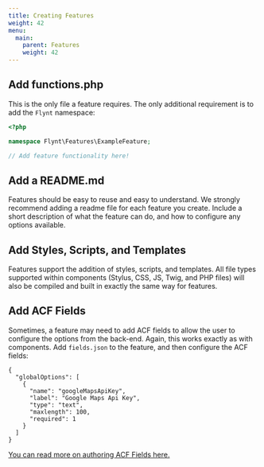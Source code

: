 ```yaml
---
title: Creating Features
weight: 42
menu:
  main:
    parent: Features
    weight: 42
---
```


## Add functions.php

This is the only file a feature requires. The only additional requirement is to add the `Flynt` namespace:

```php
<?php

namespace Flynt\Features\ExampleFeature;

// Add feature functionality here!
```

## Add a README.md

Features should be easy to reuse and easy to understand. We strongly recommend adding a readme file for each feature you create. Include a short description of what the feature can do, and how to configure any options available.

<!-- TODO: Add/link example README template. -->

## Add Styles, Scripts, and Templates
Features support the addition of styles, scripts, and templates. All file types supported within components (Stylus, CSS, JS, Twig, and PHP files) will also be compiled and built in exactly the same way for features.

## Add ACF Fields
Sometimes, a feature may need to add ACF fields to allow the user to configure the options from the back-end. Again, this works exactly as with components. Add `fields.json` to the feature, and then configure the ACF fields:

```
{
  "globalOptions": [
    {
      "name": "googleMapsApiKey",
      "label": "Google Maps Api Key",
      "type": "text",
      "maxlength": 100,
      "required": 1
    }
  ]
}
```

[You can read more on authoring ACF Fields here.](/guide/components/content-fields)
